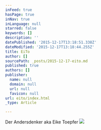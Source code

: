 ```yaml
---
inFeed: true
hasPage: true
inNav: true
inLanguage: null
starred: false
keywords: []
description: ''
datePublished: '2015-12-17T13:18:51.338Z'
dateModified: '2015-12-17T13:18:44.255Z'
title: EiTo
author: []
sourcePath: _posts/2015-12-17-eito.md
published: true
authors: []
publisher:
  name: null
  domain: null
  url: null
  favicon: null
url: eito/index.html
_type: Article

---
```

Der Andersdenker aka Eike Toepfer
![](https://s3-us-west-2.amazonaws.com/the-grid-img/p/73ffb7e2ad2069976091e8760c03dc7cf7f0db02.png)